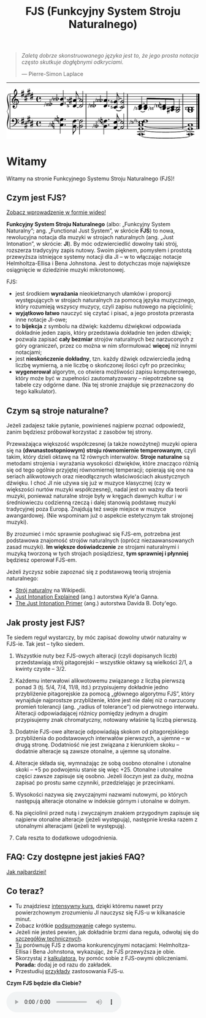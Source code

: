 ﻿---
title: FJS (Funkcyjny System Stroju Naturalnego)
---

> *Zaletą dobrze skonstruowanego języka jest to, że jego prosta notacja często skutkuje dogłębnymi odkryciami.*
>
> — Pierre-Simon Laplace

---

<img src="../assets/index/impression.png" alt="Tak wygląda FJS!">

# Witamy

Witamy na stronie Funkcyjnego Systemu Stroju Naturalnego (FJS)!

## Czym jest FJS?

[Zobacz wprowadzenie w formie wideo!](https://youtu.be/38I3cylJlW4)

**Funkcyjny System Stroju Naturalnego** (albo: „Funkcyjny System Naturalny”; ang. „Functional Just System”, w skrócie **FJS**) to nowa, rewolucyjna notacja dla muzyki w strojach naturalnych (ang. „Just Intonation”, w skrócie: **JI**). By móc odzwierciedlić dowolny taki strój, rozszerza tradycyjny zapis nutowy. Swoim pięknem, pomysłem i prostotą przewyższa istniejące systemy notacji dla JI – w to włączając notacje Helmholtza-Ellisa i Bena Johnstona. Jest to dotychczas moje największe osiągnięcie w dziedzinie muzyki mikrotonowej.

FJS:

- jest środkiem **wyrażania** nieokiełznanych ułamków i proporcji występujących w strojach naturalnych za pomocą języka muzycznego, który rozumieją wszyscy muzycy, czyli zapisu nutowego na pięciolinii;
- **wyjątkowo łatwo** nauczyć się czytać i pisać, a jego prostota przerasta inne notacje JI-owe;
- to **bijekcja** z symbolu na dźwięk: każdemu dźwiękowi odpowiada dokładnie jeden zapis, który przedstawia dokładnie ten jeden dźwięk;
- pozwala zapisać **cały bezmiar** strojów naturalnych bez narzuconych z góry ograniczeń, przez co można w nim sformułować **więcej** niż innymi notacjami;
- jest **nieskończenie dokładny**, tzn. każdy dźwięk odzwierciedla jedną liczbę wymierną, a nie liczbę o skończonej ilości cyfr po przecinku;
- **wygenerował** algorytm, co otwiera możliwości zapisu komputerowego, który może być w zupełności zautomatyzowany – niepotrzebne są tabele czy odgórne dane. (Na tej stronie znajduje się przeznaczony do tego kalkulator).

## Czym są stroje naturalne?

Jeżeli zadajesz takie pytanie, powinieneś najpierw poznać odpowiedź, zanim będziesz próbował korzystać z zasobów tej strony.

Przeważająca większość współczesnej (a także nowożytnej) muzyki opiera się na **(dwunastostopniowym) stroju równomiernie temperowanym**, czyli takim, który dzieli oktawę na 12 równych interwałów. **Stroje naturalne** są metodami strojenia i wyrażania wysokości dźwięków, które znacząco różnią się od tego ogólnie przyjętej równomiernej temperacji; opierają się one na seriach alikwotowych oraz nieodłącznych właściwościach akustycznych dźwięku. I choć JI nie używa się już w muzyce klasycznej (czy w większości nurtów muzyki współczesnej), nadal jest on ważny dla teorii muzyki, ponieważ naturalne stroje były w kręgach dawnych kultur i w średniowieczu codzienną rzeczą i dalej stanowią podstawę muzyki tradycyjnej poza Europą. Znajdują też swoje miejsce w muzyce awangardowej. (Nie wspominam już o aspekcie estetycznym tak strojonej muzyki).

By zrozumieć i móc sprawnie posługiwać się FJS-em, potrzebna jest podstawowa znajomość strojów naturalnych (oprócz niezaawansowanych zasad muzyki). **Im większe doświadczenie** ze strojami naturalnymi i muzyką tworzoną w tych strojach posiądziesz, **tym sprawniej i płynniej** będziesz operował FJS-em.

Jeżeli życzysz sobie zapoznać się z podstawową teorią strojenia naturalnego:

- [Strój naturalny](https://pl.wikipedia.org/wiki/Str%C3%B3j_naturalny) na Wikipedii.
- [Just Intonation Explained](https://www.kylegann.com/tuning.html) (ang.) autorstwa Kyle'a Ganna.
- [The Just Intonation Primer](http://www.dbdoty.com/Words/Primer1.html) (ang.) autorstwa Davida B. Doty'ego.

## Jak prosty jest FJS?

Te siedem reguł wystarczy, by móc zapisać dowolny utwór naturalny w FJS-ie. Tak jest – tylko siedem.

1. Wszystkie nuty bez FJS-owych alteracji (czyli dopisanych liczb) przedstawiają strój pitagorejski – wszystkie oktawy są wielkości 2/1, a kwinty czyste – 3/2.

2. Każdemu interwałowi alikwotowemu związanego z liczbą pierwszą ponad 3 (tj. 5/4, 7/4, 11/8, itd.) przypisujemy dokładnie jedno przybliżenie pitagorejskie za pomocą „głównego algorytmu FJS”, który wynajduje najprostsze przybliżenie, które jest nie dalej niż o narzucony promień tolerancji (ang. „radius of tolerance”) od pierwotnego interwału. Alteracji odpowiadającej różnicy pomiędzy jednym a drugim przypisujemy znak chromatyczny, notowany właśnie tą liczbą pierwszą.

3. Dodatnie FJS-owe alteracje odpowiadają skokom od pitagorejskiego przybliżenia do podstawowych interwałów pierwszych, a ujemne – w drugą stronę. Dodatniość nie jest związana z kierunkiem skoku – dodatnie alteracje są zawsze otonalne, a ujemne są utonalne.

4. Alteracje składa się, wymnażając ze sobą osobno otonalne i utonalne skoki – +5 po podwojeniu stanie się więc +25. Otonalne i utonalne części zawsze zapisuje się osobno. Jeżeli iloczyn jest za duży, można zapisać po prostu same czynniki, przedzielając je przecinkami.

5. Wysokości nazywa się zwyczajnymi nazwami nutowymi, po których następują alteracje otonalne w indeksie górnym i utonalne w dolnym.

6. Na pięciolinii przed nutą i zwyczajnym znakiem przygodnym zapisuje się najpierw otonalne alteracje (jeżeli występują), następnie kreska razem z utonalnymi alteracjami (jeżeli te występują).

7. Cała reszta to dodatkowe udogodnienia.

## FAQ: Czy dostępne jest jakieś FAQ?

[Jak najbardziej!](faq.html)

## Co teraz?

- Tu znajdziesz [intensywny kurs](crash.html), dzięki któremu nawet przy powierzchownym zrozumieniu JI nauczysz się FJS-u w kilkanaście minut.
- Zobacz krótkie [podsumowanie](summary.html) całego systemu.
- Jeżeli nie jesteś pewien, jak dokładnie brzmi dana reguła, odwołaj się do [szczegółów technicznych](rules.html).
- [Tu](compare.html) porównuję FJS z dwoma konkurencyjnymi notacjami: Helmholtza-Ellisa i Bena Johnstona, wykazując, że FJS przewyższa je obie.
- Skorzystaj z [kalkulatora](calc.html), by pomóc sobie z FJS-owymi obliczeniami. **Porada:** dodaj je od razu do zakładek.
- Przestudiuj [przykłady](examples.html) zastosowania FJS-u.

**Czym FJS będzie dla Ciebie?**

<audio controls><source src="../assets/index/impression.mp3" type="audio/mpeg"></audio>

